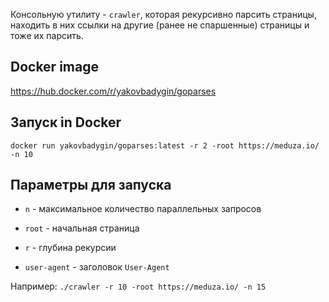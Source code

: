 Консольную утилиту - `crawler`, которая рекурсивно парсить страницы,
находить в них ссылки на другие (ранее не спаршенные)
страницы и тоже их парсить.

## Docker image
https://hub.docker.com/r/yakovbadygin/goparses


## Запуск in Docker
`docker run yakovbadygin/goparses:latest -r 2 -root https://meduza.io/ -n 10`

## Параметры для запуска

* `n` - максимальное количество параллельных запросов

* `root` - начальная страница

* `r` - глубина рекурсии

* `user-agent` - заголовок `User-Agent`

Например: `./crawler -r 10 -root https://meduza.io/ -n 15`
